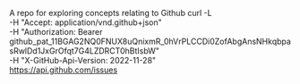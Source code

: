 A repo for exploring concepts relating to Github
curl -L \
  -H "Accept: application/vnd.github+json" \
  -H "Authorization: Bearer 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" \
  -H "X-GitHub-Api-Version: 2022-11-28" \
  https://api.github.com/issues
